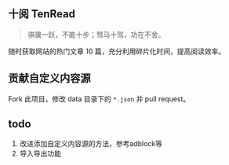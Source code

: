 ## 十阅 TenRead 

> 骐骥一跃，不能十步；驽马十驾，功在不舍。

随时获取网站的热门文章 10 篇，充分利用碎片化时间，提高阅读效率。

## 贡献自定义内容源

Fork 此项目，修改 data 目录下的 `*.json` 并 pull request。

## todo

1. 改进添加自定义内容源的方法，参考adblock等
2. 导入导出功能





